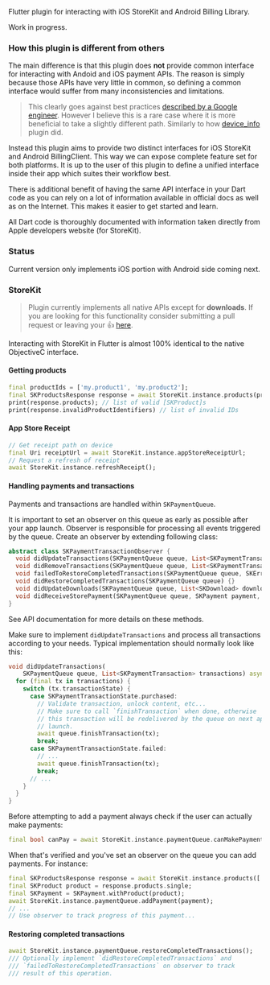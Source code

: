 Flutter plugin for interacting with iOS StoreKit and Android Billing Library.

Work in progress.

### How this plugin is different from others

The main difference is that this plugin does **not** provide common
interface for interacting with Andoid and iOS payment APIs. The reason is simply 
because those APIs have very little in common, so defining a common interface would
suffer from many inconsistencies and limitations.

> This clearly goes against best practices [described by a Google engineer](good-plugins).
> However I believe this is a rare case where it is more beneficial to
> take a slightly different path. Similarly to how [device_info]() plugin did.

[good-plugins]: https://medium.com/flutter-io/writing-a-good-flutter-plugin-1a561b986c9c?linkId=57996885
[device_info]: https://pub.dartlang.org/packages/device_info

Instead this plugin aims to provide two distinct interfaces for iOS StoreKit
and Android BillingClient. This way we can expose complete feature set
for both platforms. It is up to the user of this plugin to define a unified
interface inside their app which suites their workflow best.

There is additional benefit of having the same API interface in your Dart code
as you can rely on a lot of information available in official docs as well as
on the Internet. This makes it easier to get started and learn.

All Dart code is thoroughly documented with information taken directly from 
Apple developers website (for StoreKit).

### Status

Current version only implements iOS portion with Android side coming next.

### StoreKit

> Plugin currently implements all native APIs except for **downloads**.
> If you are looking for this functionality consider submitting a pull request
> or leaving your :+1: [here](https://github.com/memspace/iap/issues/1).

Interacting with StoreKit in Flutter is almost 100% identical to the native ObjectiveC
interface.

#### Getting products

```dart
final productIds = ['my.product1', 'my.product2'];
final SKProductsResponse response = await StoreKit.instance.products(productIds);
print(response.products); // list of valid [SKProduct]s
print(response.invalidProductIdentifiers) // list of invalid IDs
```

#### App Store Receipt

```dart
// Get receipt path on device
final Uri receiptUrl = await StoreKit.instance.appStoreReceiptUrl;
// Request a refresh of receipt
await StoreKit.instance.refreshReceipt();
```

#### Handling payments and transactions

Payments and transactions are handled within `SKPaymentQueue`.

It is important to set an observer on this queue as early as possible after
your app launch. Observer is responsible for processing all events
triggered by the queue. Create an observer by extending following class:

```dart
abstract class SKPaymentTransactionObserver {
  void didUpdateTransactions(SKPaymentQueue queue, List<SKPaymentTransaction> transactions);
  void didRemoveTransactions(SKPaymentQueue queue, List<SKPaymentTransaction> transactions) {}
  void failedToRestoreCompletedTransactions(SKPaymentQueue queue, SKError error) {}
  void didRestoreCompletedTransactions(SKPaymentQueue queue) {}
  void didUpdateDownloads(SKPaymentQueue queue, List<SKDownload> downloads) {}
  void didReceiveStorePayment(SKPaymentQueue queue, SKPayment payment, SKProduct product) {}
}
```

See API documentation for more details on these methods.

Make sure to implement `didUpdateTransactions` and process all transactions
according to your needs. Typical implementation should normally look like this:

```dart
void didUpdateTransactions(
    SKPaymentQueue queue, List<SKPaymentTransaction> transactions) async {
  for (final tx in transactions) {
    switch (tx.transactionState) {
      case SKPaymentTransactionState.purchased:
        // Validate transaction, unlock content, etc...
        // Make sure to call `finishTransaction` when done, otherwise
        // this transaction will be redelivered by the queue on next application
        // launch.
        await queue.finishTransaction(tx);
        break;
      case SKPaymentTransactionState.failed:
        // ...
        await queue.finishTransaction(tx);
        break;
      // ...
    }
  }
}
```

Before attempting to add a payment always check if the user can actually
make payments:

```dart
final bool canPay = await StoreKit.instance.paymentQueue.canMakePayments();
```

When that's verified and you've set an observer on the queue you can add
payments. For instance:

```dart
final SKProductsResponse response = await StoreKit.instance.products(['my.inapp.subscription']);
final SKProduct product = response.products.single;
final SKPayment = SKPayment.withProduct(product);
await StoreKit.instance.paymentQueue.addPayment(payment);
// ...
// Use observer to track progress of this payment...
```

#### Restoring completed transactions

```dart
await StoreKit.instance.paymentQueue.restoreCompletedTransactions();
/// Optionally implement `didRestoreCompletedTransactions` and 
/// `failedToRestoreCompletedTransactions` on observer to track
/// result of this operation.
```

